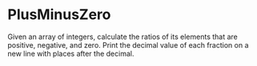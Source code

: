 # PlusMinusZero
Given an array of integers, calculate the ratios of its elements that are positive, negative, and zero. Print the decimal value of each fraction on a new line with  places after the decimal.

